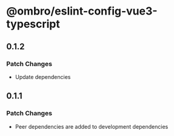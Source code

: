 # @ombro/eslint-config-vue3-typescript

## 0.1.2

### Patch Changes

- Update dependencies

## 0.1.1

### Patch Changes

- Peer dependencies are added to development dependencies
